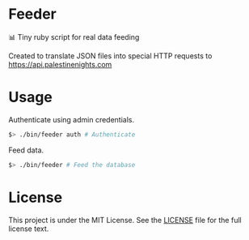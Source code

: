 # Feeder

:bar_chart: Tiny ruby script for real data feeding

Created to translate JSON files into special HTTP requests to https://api.palestinenights.com

# Usage

Authenticate using admin credentials.

```sh
$> ./bin/feeder auth # Authenticate
```

Feed data.

```sh
$> ./bin/feeder # Feed the database
```

# License
This project is under the MIT License. See the [LICENSE](./LICENSE) file for the full license text.

